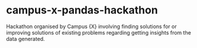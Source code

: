 # campus-x-pandas-hackathon
Hackathon organised by Campus {X} involving finding solutions for or improving solutions of existing problems regarding getting insights from the data generated.
